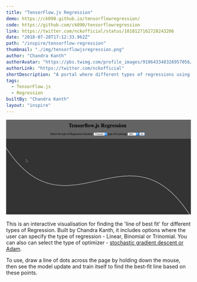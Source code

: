 ```yaml
---
title: "TensorFlow.js Regression"
demo: https://ck090.github.io/tensorflowregression/
code: https://github.com/ck090/tensorflowregression
link: https://twitter.com/nckofficial/status/1018127162728243206
date: "2018-07-28T17:12:33.962Z"
path: "/inspire/tensorflow-regression"
thumbnail: "./img/tensorflowjsregression.png"
author: "Chandra Kanth"
authorAvatar: "https://pbs.twimg.com/profile_images/919643348326957056/-4jeafUw_400x400.jpg"
authorLink: "https://twitter.com/nckofficial"
shortDescription: "A portal where different types of regressions using TensorFlow.js can be played with"
tags:
  - TensorFlow.js
  - Regression
builtBy: "Chandra Kanth"
layout: "inspire"
---
```


![Animation](./img/tensorflowjsregression.gif)

This is an interactive visualisation for finding the 'line of best fit' for different types of Regression.
Built by Chandra Kanth, it includes options where the user can specify the type of regression - Linear, Binomial or Trinomial.
 You can also can select the type of optimizer - [stochastic gradient descent or Adam](https://machinelearningmastery.com/adam-optimization-algorithm-for-deep-learning/).

To use, draw a line of dots across the page by holding down the mouse, then see the model update and train itself to find the best-fit line based on these points.